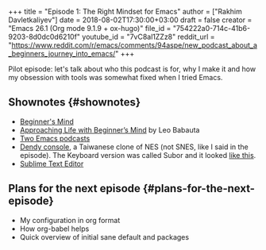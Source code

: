 +++
title = "Episode 1: The Right Mindset for Emacs"
author = ["Rakhim Davletkaliyev"]
date = 2018-08-02T17:30:00+03:00
draft = false
creator = "Emacs 26.1 (Org mode 9.1.9 + ox-hugo)"
file_id = "754222a0-714c-41b6-9203-8d0dc0d6210f"
youtube_id = "7vC8al1ZZz8"
reddit_url = "https://www.reddit.com/r/emacs/comments/94aspe/new_podcast_about_a_beginners_journey_into_emacs/"
+++

Pilot episode: let's talk about who this podcast is for, why I make it and how my obsession with tools was somewhat fixed when I tried Emacs.


## Shownotes {#shownotes}

-   [Beginner's Mind](https://en.wikipedia.org/wiki/Shoshin)
-   [Approaching Life with Beginner’s Mind](https://zenhabits.net/beginner/) by Leo Babauta
-   [Two Emacs podcasts](https://www.emacswiki.org/emacs/EmacsPodcasts)
-   [Dendy console](https://en.wikipedia.org/wiki/Dendy%5F(console)), a Taiwanese clone of NES (not SNES, like I said in the episode). The Keyboard version was called Subor and it looked [like this](https://i.imgur.com/TBpyRxi.jpg).
-   [Sublime Text Editor](https://www.sublimetext.com/)


## Plans for the next episode {#plans-for-the-next-episode}

-   My configuration in org format
-   How org-babel helps
-   Quick overview of initial sane default and packages
